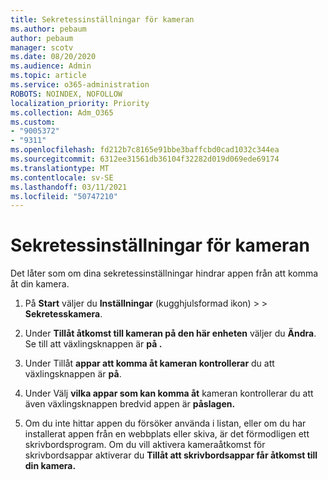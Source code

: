 ```yaml
---
title: Sekretessinställningar för kameran
ms.author: pebaum
author: pebaum
manager: scotv
ms.date: 08/20/2020
ms.audience: Admin
ms.topic: article
ms.service: o365-administration
ROBOTS: NOINDEX, NOFOLLOW
localization_priority: Priority
ms.collection: Adm_O365
ms.custom:
- "9005372"
- "9311"
ms.openlocfilehash: fd212b7c8165e91bbe3baffcbd0cad1032c344ea
ms.sourcegitcommit: 6312ee31561db36104f32282d019d069ede69174
ms.translationtype: MT
ms.contentlocale: sv-SE
ms.lasthandoff: 03/11/2021
ms.locfileid: "50747210"
---
```

# <a name="camera-privacy-settings"></a>Sekretessinställningar för kameran

Det låter som om dina sekretessinställningar hindrar appen från att komma åt din kamera.

1.  På **Start** väljer du **Inställningar** (kugghjulsformad ikon) >   >  **Sekretesskamera**.

2.  Under **Tillåt åtkomst till kameran på den här enheten** väljer du **Ändra**. Se till att växlingsknappen är **på .**

3.  Under Tillåt **appar att komma åt kameran kontrollerar** du att växlingsknappen är **på**.

4.  Under Välj **vilka appar som kan komma åt** kameran kontrollerar du att även växlingsknappen bredvid appen är **påslagen.**

5.  Om du inte hittar appen du försöker använda i listan, eller om du har installerat appen från en webbplats eller skiva, är det förmodligen ett skrivbordsprogram. Om du vill aktivera kameraåtkomst för skrivbordsappar aktiverar du **Tillåt att skrivbordsappar får åtkomst till din kamera.**
